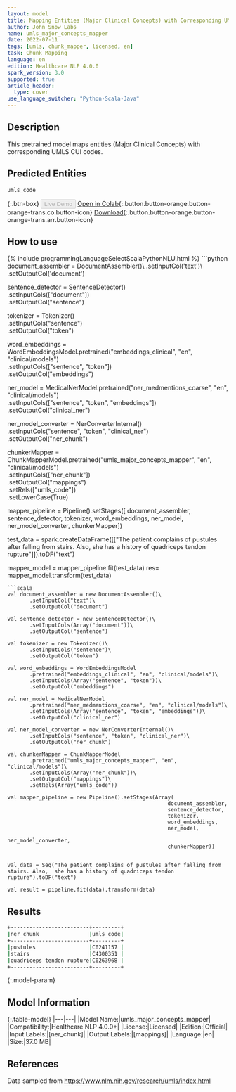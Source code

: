 ```yaml
---
layout: model
title: Mapping Entities (Major Clinical Concepts) with Corresponding UMLS CUI Codes
author: John Snow Labs
name: umls_major_concepts_mapper
date: 2022-07-11
tags: [umls, chunk_mapper, licensed, en]
task: Chunk Mapping
language: en
edition: Healthcare NLP 4.0.0
spark_version: 3.0
supported: true
article_header:
  type: cover
use_language_switcher: "Python-Scala-Java"
---
```


## Description

This pretrained model maps entities (Major Clinical Concepts) with corresponding UMLS CUI codes.

## Predicted Entities

`umls_code`

{:.btn-box}
<button class="button button-orange" disabled>Live Demo</button>
[Open in Colab](https://colab.research.google.com/github/JohnSnowLabs/spark-nlp-workshop/blob/master/tutorials/Certification_Trainings/Healthcare/26.Chunk_Mapping.ipynb){:.button.button-orange.button-orange-trans.co.button-icon}
[Download](https://s3.amazonaws.com/auxdata.johnsnowlabs.com/clinical/models/umls_major_concepts_mapper_en_4.0.0_3.0_1657579020337.zip){:.button.button-orange.button-orange-trans.arr.button-icon}

## How to use



<div class="tabs-box" markdown="1">
{% include programmingLanguageSelectScalaPythonNLU.html %}
```python
document_assembler = DocumentAssembler()\
      .setInputCol('text')\
      .setOutputCol('document')

sentence_detector = SentenceDetector()\
      .setInputCols(["document"])\
      .setOutputCol("sentence")

tokenizer = Tokenizer()\
      .setInputCols("sentence")\
      .setOutputCol("token")

word_embeddings = WordEmbeddingsModel.pretrained("embeddings_clinical", "en", "clinical/models")\
      .setInputCols(["sentence", "token"])\
      .setOutputCol("embeddings")

ner_model = MedicalNerModel.pretrained("ner_medmentions_coarse", "en", "clinical/models")\
    .setInputCols(["sentence", "token", "embeddings"])\
    .setOutputCol("clinical_ner")

ner_model_converter = NerConverterInternal()\
    .setInputCols("sentence", "token", "clinical_ner")\
    .setOutputCol("ner_chunk")

chunkerMapper = ChunkMapperModel.pretrained("umls_major_concepts_mapper", "en", "clinical/models")\
      .setInputCols(["ner_chunk"])\
      .setOutputCol("mappings")\
      .setRels(["umls_code"])\
      .setLowerCase(True)


mapper_pipeline = Pipeline().setStages([
        document_assembler,
        sentence_detector,
        tokenizer, 
        word_embeddings,
        ner_model, 
        ner_model_converter, 
        chunkerMapper])


test_data = spark.createDataFrame([["The patient complains of pustules after falling from stairs. Also,  she has a history of quadriceps tendon rupture"]]).toDF("text")

mapper_model = mapper_pipeline.fit(test_data)
res= mapper_model.transform(test_data)
```
```scala
val document_assembler = new DocumentAssembler()\
       .setInputCol("text")\
       .setOutputCol("document")

val sentence_detector = new SentenceDetector()\
       .setInputCols(Array("document"))\
       .setOutputCol("sentence")

val tokenizer = new Tokenizer()\
       .setInputCols("sentence")\
       .setOutputCol("token")

val word_embeddings = WordEmbeddingsModel
       .pretrained("embeddings_clinical", "en", "clinical/models")\
       .setInputCols(Array("sentence", "token"))\
       .setOutputCol("embeddings")

val ner_model = MedicalNerModel
       .pretrained("ner_medmentions_coarse", "en", "clinical/models")\
       .setInputCols(Array("sentence", "token", "embeddings"))\
       .setOutputCol("clinical_ner")

val ner_model_converter = new NerConverterInternal()\
       .setInputCols("sentence", "token", "clinical_ner")\
       .setOutputCol("ner_chunk")

val chunkerMapper = ChunkMapperModel
       .pretrained("umls_major_concepts_mapper", "en", "clinical/models")\
       .setInputCols(Array("ner_chunk"))\
       .setOutputCol("mappings")\
       .setRels(Array("umls_code")) 

val mapper_pipeline = new Pipeline().setStages(Array(
                                                   document_assembler,
                                                   sentence_detector,
                                                   tokenizer, 
                                                   word_embeddings,
                                                   ner_model, 
                                                   ner_model_converter, 
                                                   chunkerMapper))


val data = Seq("The patient complains of pustules after falling from stairs. Also,  she has a history of quadriceps tendon rupture").toDF("text")

val result = pipeline.fit(data).transform(data) 
```
</div>

## Results

```bash
+-------------------------+---------+
|ner_chunk                |umls_code|
+-------------------------+---------+
|pustules                 |C0241157 |
|stairs                   |C4300351 |
|quadriceps tendon rupture|C0263968 |
+-------------------------+---------+
```

{:.model-param}
## Model Information

{:.table-model}
|---|---|
|Model Name:|umls_major_concepts_mapper|
|Compatibility:|Healthcare NLP 4.0.0+|
|License:|Licensed|
|Edition:|Official|
|Input Labels:|[ner_chunk]|
|Output Labels:|[mappings]|
|Language:|en|
|Size:|37.0 MB|

## References

Data sampled from https://www.nlm.nih.gov/research/umls/index.html
